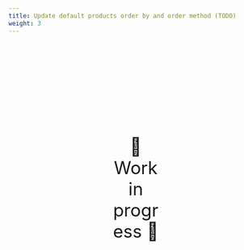 ```yaml
---
title: Update default products order by and order method (TODO)
weight: 3
---
```

<div style="text-align: center; font-size:2.5em;margin: 200px;">🚧 Work in progress 🚧</div>